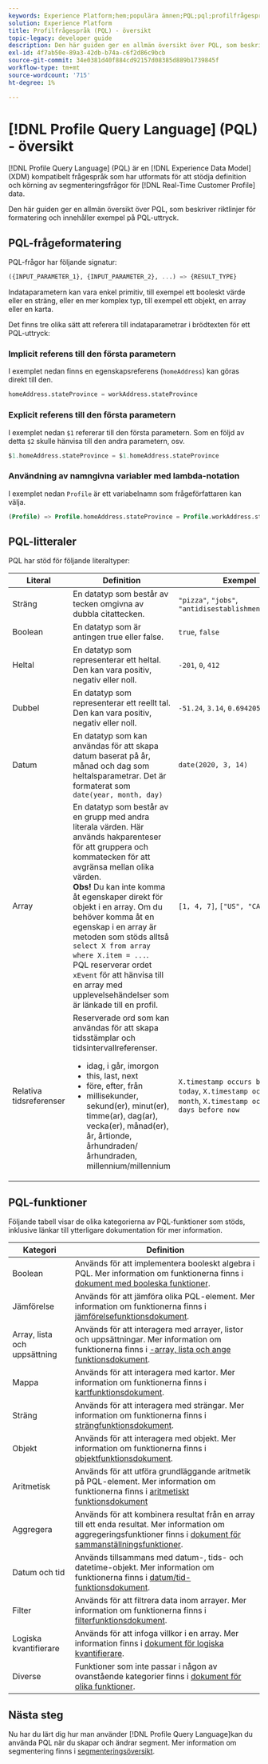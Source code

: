 ```yaml
---
keywords: Experience Platform;hem;populära ämnen;PQL;pql;profilfrågespråk
solution: Experience Platform
title: Profilfrågespråk (PQL) - översikt
topic-legacy: developer guide
description: Den här guiden ger en allmän översikt över PQL, som beskriver riktlinjer för formatering och innehåller exempel på PQL-uttryck.
exl-id: 4f7ab50e-89a3-42db-b74a-c6f2d86c9bcb
source-git-commit: 34e0381d40f884cd92157d08385d889b1739845f
workflow-type: tm+mt
source-wordcount: '715'
ht-degree: 1%

---
```


# [!DNL Profile Query Language] (PQL) - översikt

[!DNL Profile Query Language] (PQL) är en [!DNL Experience Data Model] (XDM) kompatibelt frågespråk som har utformats för att stödja definition och körning av segmenteringsfrågor för [!DNL Real-Time Customer Profile] data.

Den här guiden ger en allmän översikt över PQL, som beskriver riktlinjer för formatering och innehåller exempel på PQL-uttryck.

## PQL-frågeformatering

PQL-frågor har följande signatur:

```sql
({INPUT_PARAMETER_1}, {INPUT_PARAMETER_2}, ...) => {RESULT_TYPE}
```

Indataparametern kan vara enkel primitiv, till exempel ett booleskt värde eller en sträng, eller en mer komplex typ, till exempel ett objekt, en array eller en karta.

Det finns tre olika sätt att referera till indataparametrar i brödtexten för ett PQL-uttryck:

### Implicit referens till den första parametern

I exemplet nedan finns en egenskapsreferens (`homeAddress`) kan göras direkt till den.

```sql
homeAddress.stateProvince = workAddress.stateProvince
```

### Explicit referens till den första parametern

I exemplet nedan `$1` refererar till den första parametern. Som en följd av detta `$2` skulle hänvisa till den andra parametern, osv.

```sql
$1.homeAddress.stateProvince = $1.homeAddress.stateProvince
```

### Användning av namngivna variabler med lambda-notation

I exemplet nedan `Profile` är ett variabelnamn som frågeförfattaren kan välja.

```sql
(Profile) => Profile.homeAddress.stateProvince = Profile.workAddress.stateProvince
```

## PQL-litteraler

PQL har stöd för följande literaltyper:

| Literal | Definition | Exempel |
| ------- | ---------- | ------- |
| Sträng | En datatyp som består av tecken omgivna av dubbla citattecken. | `"pizza"`, `"jobs"`, `"antidisestablishmentarianism"` |
| Boolean | En datatyp som är antingen true eller false. | `true`, `false` |
| Heltal | En datatyp som representerar ett heltal. Den kan vara positiv, negativ eller noll. | `-201`, `0`, `412` |
| Dubbel | En datatyp som representerar ett reellt tal. Den kan vara positiv, negativ eller noll. | `-51.24`, `3.14`, `0.6942058` |
| Datum | En datatyp som kan användas för att skapa datum baserat på år, månad och dag som heltalsparametrar. Det är formaterat som `date(year, month, day)` | `date(2020, 3, 14)` |
| Array | En datatyp som består av en grupp med andra literala värden. Här används hakparenteser för att gruppera och kommatecken för att avgränsa mellan olika värden. <br> **Obs!** Du kan inte komma åt egenskaper direkt för objekt i en array. Om du behöver komma åt en egenskap i en array är metoden som stöds alltså `select X from array where X.item = ...`. <br> PQL reserverar ordet `xEvent` för att hänvisa till en array med upplevelsehändelser som är länkade till en profil. | `[1, 4, 7]`, `["US", "CA"]` |
| Relativa tidsreferenser | Reserverade ord som kan användas för att skapa tidsstämplar och tidsintervallreferenser. <ul><li>idag, i går, imorgon</li><li>this, last, next</li><li>före, efter, från</li><li>millisekunder, sekund(er), minut(er), timme(ar), dag(ar), vecka(er), månad(er), år, årtionde, århundraden/århundraden, millennium/millennium</li></ul> | `X.timestamp occurs before today`, `X.timestamp occurs last month`, `X.timestamp occurs <= 3 days before now` |


## PQL-funktioner

Följande tabell visar de olika kategorierna av PQL-funktioner som stöds, inklusive länkar till ytterligare dokumentation för mer information.

| Kategori | Definition |
| -------- | ---------- |
| Boolean | Används för att implementera booleskt algebra i PQL. Mer information om funktionerna finns i [dokument med booleska funktioner](./boolean-functions.md). |
| Jämförelse | Används för att jämföra olika PQL-element. Mer information om funktionerna finns i [jämförelsefunktionsdokument](./comparison-functions.md). |
| Array, lista och uppsättning | Används för att interagera med arrayer, listor och uppsättningar. Mer information om funktionerna finns i [-array, lista och ange funktionsdokument](./array-functions.md). |
| Mappa | Används för att interagera med kartor. Mer information om funktionerna finns i [kartfunktionsdokument](./map-functions.md). |
| Sträng | Används för att interagera med strängar. Mer information om funktionerna finns i [strängfunktionsdokument](./string-functions.md). |
| Objekt | Används för att interagera med objekt. Mer information om funktionerna finns i [objektfunktionsdokument](./object-functions.md). |
| Aritmetisk | Används för att utföra grundläggande aritmetik på PQL-element. Mer information om funktionerna finns i [aritmetiskt funktionsdokument](./arithmetic-functions.md) |
| Aggregera | Används för att kombinera resultat från en array till ett enda resultat. Mer information om aggregeringsfunktioner finns i [dokument för sammanställningsfunktioner](./aggregation-functions.md). |
| Datum och tid | Används tillsammans med datum-, tids- och datetime-objekt. Mer information om funktionerna finns i [datum/tid-funktionsdokument](./datetime-functions.md). |
| Filter | Används för att filtrera data inom arrayer. Mer information om funktionerna finns i [filterfunktionsdokument](./filter-functions.md). |
| Logiska kvantifierare | Används för att infoga villkor i en array. Mer information finns i [dokument för logiska kvantifierare](./logical-quantifiers.md). |
| Diverse | Funktioner som inte passar i någon av ovanstående kategorier finns i [dokument för olika funktioner](./misc-functions.md). |

## Nästa steg

Nu har du lärt dig hur man använder [!DNL Profile Query Language]kan du använda PQL när du skapar och ändrar segment. Mer information om segmentering finns i [segmenteringsöversikt](../home.md).
